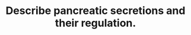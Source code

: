 ---
title: "Describe pancreatic secretions and their regulation."
entityType: SAQ
exam: PEX
college: CICM
year: 2023
sitting: A
question: 6
passRate: 21
EC_expectedDomains:
- "Both the exocrine and endocrine secretions of the pancreas and their regulation."
- "Endocrine (insulin, glucagon and somatostatin)"
- "Exocrine (bicarbonate and digestive enzymes; trypsin/chymotrypsin, pancreatic amylase and lipase) secretions of the pancreas including what determines their secretion."
EC_errorsCommon:
- "Insulin, glucagon, and somatostatin are all secreted from the pancreas and their omission was the most common reason for not passing this question."
- "Many candidates unfortunately wrote solely on exocrine secretions."
---